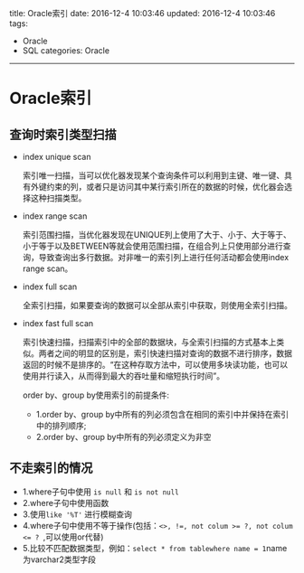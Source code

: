 title: Oracle索引
date: 2016-12-4 10:03:46
updated: 2016-12-4 10:03:46
tags:
  - Oracle
  - SQL
categories: Oracle
---

# Oracle索引

## 查询时索引类型扫描
- index unique scan

    索引唯一扫描，当可以优化器发现某个查询条件可以利用到主键、唯一键、具有外键约束的列，或者只是访问其中某行索引所在的数据的时候，优化器会选择这种扫描类型。
    
- index range scan

    索引范围扫描，当优化器发现在UNIQUE列上使用了大于、小于、大于等于、小于等于以及BETWEEN等就会使用范围扫描，在组合列上只使用部分进行查询，导致查询出多行数据。对非唯一的索引列上进行任何活动都会使用index range scan。
  
- index full scan

    全索引扫描，如果要查询的数据可以全部从索引中获取，则使用全索引扫描。
  
- index fast full scan

    索引快速扫描，扫描索引中的全部的数据块，与全索引扫描的方式基本上类似。两者之间的明显的区别是，索引快速扫描对查询的数据不进行排序，数据返回的时候不是排序的。“在这种存取方法中，可以使用多块读功能，也可以使用并行读入，从而得到最大的吞吐量和缩短执行时间”。
  
  order by、group by使用索引的前提条件:
    - 1.order by、group by中所有的列必须包含在相同的索引中并保持在索引中的排列顺序;
    - 2.order by、group by中所有的列必须定义为非空
  
## 不走索引的情况
- 1.where子句中使用 `is null` 和 `is not null`
- 2.where子句中使用函数
- 3.使用`like '%T'` 进行模糊查询
- 4.where子句中使用不等于操作(包括：`<>, !=, not colum >= ?, not colum <= ? `,可以使用or代替)
- 5.比较不匹配数据类型，例如：`select * from tablewhere name = 1`name为varchar2类型字段
